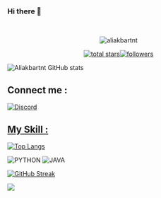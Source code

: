 ### Hi there 👋
</p><br>

 <p align='center'><img src="https://komarev.com/ghpvc/?username=aliakbartnt&label=Total%20Profile%20Visitor&color=071A2C&style=for-the-badge" alt="aliakbartnt" /><br>
<p align='center'><a href="https://github.com/aliakbartnt?tab=repositories&sort=stargazers"><img alt="total stars" title="Total stars on GitHub" src="https://custom-icon-badges.demolab.com/github/stars/aliakbartnt?color=B8B92B&style=for-the-badge&labelColor=959532&logo=star"/></a><a href="https://github.com/aliakbartnt"><img alt="followers" title="Follow me on Github" src="https://img.shields.io/github/followers/aliakbartnt?color=236ad3&style=for-the-badge&logo=github&label=Follow"/></a><br>

![Aliakbartnt GitHub stats](https://github-readme-stats.vercel.app/api?username=aliakbartnt&theme=dark&show_icons=true)

## Connect me : 
<a href="https://discord.gg/rjvfVD9TWD"><img alt="Discord" title="Discord" src="https://img.shields.io/badge/-Discord-7289DA?style=for-the-badge&logo=discord&logoColor=white"/>


## My Skill :

[![Top Langs](https://github-readme-stats.vercel.app/api/top-langs/?username=aliakbartnt
)](https://github.com/aliakbartnt/github-readme-stats)

![PYTHON](https://img.shields.io/badge/PYTHON-E34F26?logo=PYTHON&logoColor=white&style=for-the-badge)
![JAVA](https://img.shields.io/badge/JAVA-E34F26?logo=JAVA&logoColor=white&style=for-the-badge)

[![GitHub Streak](http://github-readme-streak-stats.herokuapp.com?user=aliakbartnt&theme=dark&hide_border=true)](https://git.io/streak-stats)

<a href="https://github.com/aliakbartnt/github-profile-views-counter">
    <img src="https://komarev.com/ghpvc/?username=aliakbartnt">
</a>
